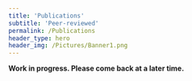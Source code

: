 ```yaml
---
title: 'Publications'
subtitle: 'Peer-reviewed'
permalink: /Publications
header_type: hero
header_img: /Pictures/Banner1.png
---
```


**Work in progress. Please come back at a later time.**
